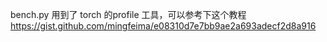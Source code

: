 bench.py 用到了 torch 的profile 工具，可以参考下这个教程 
https://gist.github.com/mingfeima/e08310d7e7bb9ae2a693adecf2d8a916